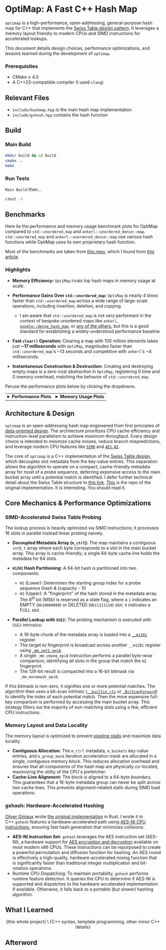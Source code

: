 # OptiMap: A Fast C++ Hash Map

`optimap` is a high-performance, open-addressing, general-purpose hash map for C++ that implements the [Swiss Table design pattern](https://abseil.io/about/design/swisstables). It leverages a memory layout friendly to modern CPUs and SIMD instructions for accelerated lookups.

This document details design choices, performance optimizations, and lessons learned during the development of `optimap`.

### Prerequisites
- CMake $\geq$ 4.0
- A C++23-compatible compiler (I used `clang`)

## Relevant Files

* `include/hashmap.hpp` is the main hash map implementation
* `include/gxhash.hpp` contains the hash function

## Build

### Main Build

```bash
mkdir build && cd build
cmake ..
make
```

### Run Tests

`Main Build` then...
```bash
ctest -V
```

## Benchmarks
Here lie the performance and memory usage benchmark plots for OptiMap compared to `std::unordered_map` and `ankerl::unordered_dense::map`. `std::unordered_map` and `ankerl::unordered_dense::map` use various hash functions while OptiMap uses its own proprietary hash function.

Most of the benchmarks are taken from [this repo](https://github.com/martinus/map_benchmark/tree/master/src/benchmarks), which I found from [this article](https://martin.ankerl.com/2022/08/27/hashmap-bench-01/).

### Highlights

*   **Memory Efficiency:** `OptiMap` rivals top hash maps in memory usage at scale.

*   **Performance Gains Over `std::unordered_map`:** `OptiMap` is nearly *4 times* faster than `std::unordered_map` across a wide range of large-scale operations, including insertion, deletion, and copying.

    * I am aware that `std::unordered_map` is not very performant in the context of bespoke unordered maps like `ankerl`, [`google::dense_hash_map`](https://goog-sparsehash.sourceforge.net/doc/dense_hash_map.html), or [any of the others](https://martin.ankerl.com/2022/08/27/hashmap-bench-01/#benchmark-results-table), but this is a good standard for establishing a widely-understood performance baseline

*   **Fast `clear()` Operation:** Clearing a map with 100 million elements takes just **~17 milliseconds** with `OptiMap`, magnitudes faster than `std::unordered_map`'s ~13 seconds and competitive with `ankerl`'s ~4 milliseconds.

*   **Instantaneous Construction & Destruction:** Creating and destroying empty maps is a zero-cost abstraction in `OptiMap`, registering 0 time and 0 memory overhead, matching the behavior of `std::unordered_map`.

Peruse the performance plots below by clicking the dropdowns.

<table>
<tr>
<td valign="top">
<details>
<summary><strong>Performance Plots</strong></summary>
<br>
<em>Speed of various operations. Lower is better.</em>
<div align="center">

**Copy Performance**
<br>
<img src="plots/Copy_performance.png" width="80%">

**CtorDtorEmptyMap Performance**
<br>
<img src="plots/CtorDtorEmptyMap_performance.png" width="80%">

**CtorDtorSingleEntryMap Performance**
<br>
<img src="plots/CtorDtorSingleEntryMap_performance.png" width="80%">

**InsertHugeInt Performance**
<br>
<img src="plots/InsertHugeInt_performance.png" width="80%">

**IterateIntegers Performance**
<br>
<img src="plots/IterateIntegers_performance.png" width="80%">

**RandomDistinct2 Performance**
<br>
<img src="plots/RandomDistinct2_performance.png" width="80%">

**RandomFind 200 Performance**
<br>
<img src="plots/RandomFind_200_performance.png" width="80%">

**RandomFind 2000 Performance**
<br>
<img src="plots/RandomFind_2000_performance.png" width="80%">

**RandomFind 500000 Performance**
<br>
<img src="plots/RandomFind_500000_performance.png" width="80%">

**RandomFindString 1000000 Performance**
<br>
<img src="plots/RandomFindString_1000000_performance.png" width="80%">

**RandomFindString Performance**
<br>
<img src="plots/RandomFindString_performance.png" width="80%">


</div>
</details>
</td>
<td valign="top">
<details>
<summary><strong>Memory Usage Plots</strong></summary>
<br>
<em>Memory consumption for various operations. Lower is better.</em>
<div align="center">

**Copy Memory**
<br>
<img src="plots/Copy_memory.png" width="80%">

**CtorDtorEmptyMap Memory**
<br>
<img src="plots/CtorDtorEmptyMap_memory.png" width="80%">

**CtorDtorSingleEntryMap Memory**
<br>
<img src="plots/CtorDtorSingleEntryMap_memory.png" width="80%">

**InsertHugeInt Memory**
<br>
<img src="plots/InsertHugeInt_memory.png" width="80%">

**IterateIntegers Memory**
<br>
<img src="plots/IterateIntegers_memory.png" width="80%">

**RandomDistinct2 Memory**
<br>
<img src="plots/RandomDistinct2_memory.png" width="80%">

**RandomFind 200 Memory**
<br>
<img src="plots/RandomFind_200_memory.png" width="80%">

**RandomFind 2000 Memory**
<br>
<img src="plots/RandomFind_2000_memory.png" width="80%">

**RandomFind 500000 Memory**
<br>
<img src="plots/RandomFind_500000_memory.png" width="80%">

**RandomFindString 1000000 Memory**
<br>
<img src="plots/RandomFindString_1000000_memory.png" width="80%">

**RandomFindString Memory**
<br>
<img src="plots/RandomFindString_memory.png" width="80%">

</div>
</details>
</td>
</tr>
</table>

## Architecture & Design

`optimap` is an open-addressing hash map engineered from first principles of [data-oriented design](https://en.wikipedia.org/wiki/Data-oriented_design). The architecture prioritizes CPU cache efficiency and instruction-level parallelism to achieve maximum throughput. Every design choice is intended to minimize cache misses, reduce branch mispredictions, and leverage modern CPU features like [`SIMD`](https://en.wikipedia.org/wiki/Single_instruction,_multiple_data) and [`AES-NI`](https://en.wikipedia.org/wiki/AES_instruction_set).

The core of `optimap` is a C++ implementation of the [Swiss Table design](https://abseil.io/about/design/swisstables), which decouples slot metadata from the key-value entries. This separation allows the algorithm to operate on a compact, cache-friendly metadata array for most of a probe sequence, deferring expensive access to the main bucket array until a potential match is identified. I defer further technical detail about the Swiss Table structure to [this link](https://abseil.io/about/design/swisstables). [This](https://github.com/google/cwisstable) is the repo of the original implementation. It is interesting. You should read it.


## Core Mechanics & Performance Optimizations

### SIMD-Accelerated Swiss Table Probing

The lookup process is heavily optimized via SIMD instructions; it processes 16 slots in parallel instead linear probing naively.

* **Decoupled Metadata Array (`m_ctrl`):** The map maintains a contiguous `int8_t` array where each byte corresponds to a slot in the main bucket array. This array is cache-friendly; a single 64-byte cache line holds the metadata for 64 slots.

* **`H1`/`H2` Hash Partitioning:** A 64-bit hash is partitioned into two components:
    * `H1` (Lower): Determines the starting group index for a probe sequence (hash & (capacity - 1))
    * `H2` (Upper): A "fingerprint" of the hash stored in the metadata array. The $8^{th}$ bit (MSb) is reserved as a state flag, where a `1` indicates an EMPTY (`0b10000000`) or DELETED (`0b11111110`) slot. `0` indicates a FULL slot.

* **Parallel Lookup with `SSE2`:** The probing mechanism is executed with `SSE2` intrinsics:
    * A 16-byte chunk of the metadata array is loaded into a [`__m128i`](https://learn.microsoft.com/en-us/cpp/cpp/m128i?view=msvc-170) register.
    * The target `H2` fingerprint is broadcast across another `__m128i` register using [`_mm_set1_epi8`](https://www.cs.virginia.edu/~cr4bd/3330/S2018/simdref.html).
    * A single `_mm_cmpeq_epi8` instruction performs a parallel byte-wise comparison, identifying all slots in the group that match the `H2` fingerprint.
    * The 128-bit result is compacted into a 16-bit bitmask via `_mm_movemask_epi8`.

If this bitmask is non-zero, it signifies one or more potential matches. The algorithm then uses a bit-scan intrinsic ([`__builtin_ctz`](https://gcc.gnu.org/onlinedocs/gcc/Bit-Operation-Builtins.html) or [`_BitScanForward`](https://learn.microsoft.com/en-us/cpp/intrinsics/bitscanforward-bitscanforward64?view=msvc-170)) to identify the index of each potential match. Then the more expensive full-key comparison is performed by accessing the main bucket array. This strategy filters out the majority of non-matching slots using a few, efficient CPU instructions.

### Memory Layout and Data Locality

The memory layout is optimized to prevent [pipeline stalls](https://en.wikipedia.org/wiki/Pipeline_stall) and maximize data locality.

* **Contiguous Allocation:** The `m_ctrl` metadata, `m_buckets` key-value entries, and `m_group_mask` iteration acceleration mask are allocated in a single, contiguous memory block. This reduces allocation overhead and ensures that all components of the hash map are physically co-located, maximizing the utility of the CPU's prefetcher.
* **Cache-Line Alignment:** The block is aligned to a 64-byte boundary. This guarantees that a 16-byte metadata group can never be split across two cache lines. This prevents alignment-related stalls during SIMD load operations.


### gxhash: Hardware-Accelerated Hashing

[Oliver Giniaux](https://ogxd.github.io/) wrote [the original implementation](https://github.com/ogxd/gxhash) in Rust. I wrote it in C++.`gxhash` features a hardware-accelerated path using [AES-NI CPU instructions](https://en.wikipedia.org/wiki/AES_instruction_set), ensuring fast hash generation that minimizes collisions.

* **AES-NI Instruction Set:** `gxhash` leverages the AES instruction set (AES-NI), a hardware support for [AES encryption and decryption](https://en.wikipedia.org/wiki/Advanced_Encryption_Standard) available on most modern x86 CPUs. These instructions can be repurposed to create a powerful permutation and diffusion function for hashing. An AES round is effectively a high-quality, hardware-accelerated mixing function that is significantly faster than traditional integer multiplication and bit-rotation operations.
* Runtime CPU Dispatching: To maintain portability, `gxhash` performs runtime feature detection. It queries the CPU to determine if AES-NI is supported and dispatches to the hardware-accelerated implementation if available. Otherwise, it falls back to a portable (but slower) hashing algorithm.

## What I Learned

$$\{\text{this whole project}\}\setminus\{\text{C++ syntax, template programming, other minor C++ details}\}$$


## Afterword

